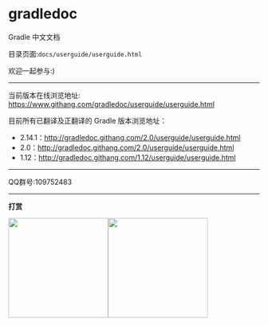 gradledoc
=========

Gradle 中文文档

目录页面:`docs/userguide/userguide.html`

欢迎一起参与:)

---

当前版本在线浏览地址:
https://www.githang.com/gradledoc/userguide/userguide.html

目前所有已翻译及正翻译的 Gradle 版本浏览地址：

- 2.14.1：http://gradledoc.githang.com/2.0/userguide/userguide.html
- 2.0：http://gradledoc.githang.com/2.0/userguide/userguide.html
- 1.12：http://gradledoc.githang.com/1.12/userguide/userguide.html

---

QQ群号:109752483

---

**打赏**

<img src="https://img-blog.csdnimg.cn/20190125155133983.png" width = "200" height = "200"  /><img src="https://img-blog.csdnimg.cn/20190125155235492.png" width = "200" height = "200" />